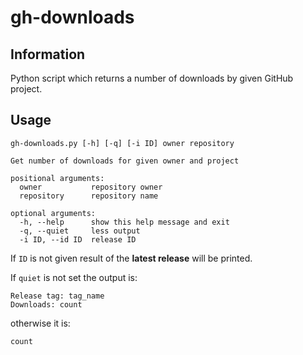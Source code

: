 gh-downloads
============

Information
-----------

Python script which returns a number of downloads by given GitHub project.

Usage
-----

```
gh-downloads.py [-h] [-q] [-i ID] owner repository

Get number of downloads for given owner and project

positional arguments:
  owner           repository owner
  repository      repository name

optional arguments:
  -h, --help      show this help message and exit
  -q, --quiet     less output
  -i ID, --id ID  release ID
```

If `ID` is not given result of the **latest release** will be printed.

If `quiet` is not set the output is:

    Release tag: tag_name
    Downloads: count

otherwise it is:

    count
